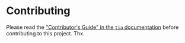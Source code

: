 # Contributing

Please read the ["Contributor's Guide" in the `tia` documentation](https://python-tia.readthedocs.io/en/latest/contributing.html) before contributing to this project. Thx.
